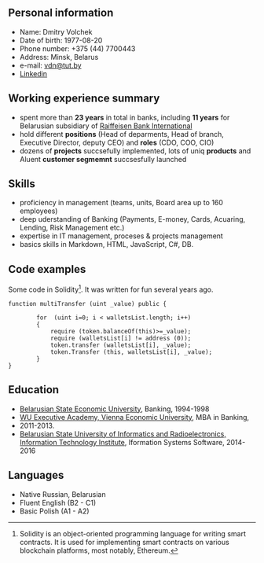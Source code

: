 ## Personal information

* Name: Dmitry Volchek
* Date of birth: 1977-08-20
* Phone number: +375 (44) 7700443 
* Address: Minsk, Belarus
* e-mail: vdn@tut.by
* [Linkedin](https://www.linkedin.com/in/дмитрий-волчек-317bb551)

## Working experience summary

* spent more than __23 years__ in total in banks, including __11 years__ for Belarusian subsidiary of [Raiffeisen Bank International](https://www.rbinternational.com/en/homepage.html)
* hold different __positions__ (Head of deparments, Head of branch, Executive Director, deputy CEO) and __roles__ (CDO, COO, CIO)
* dozens of __projects__ succsefully implemented, lots of uniq __products__ and Aluent __customer segmemnt__ succsesfully launched  

## Skills

* proficiency  in management (teams, units, Boаrd area up to 160 employees)
* deep uderstanding of Banking (Payments, E-money, Cards, Acuaring, Lending, Risk Management etc.)
* expertise in IT management, proceses & projects management
* basics skills in Markdown, HTML, JavaScript, C#, DB.    

## Code examples

Some code in Solidity[^1]. It was written for fun several years ago.     
```
function multiTransfer (uint _value) public {

        for  (uint i=0; i < walletsList.length; i++)
        {
            require (token.balanceOf(this)>=_value);
            require (walletsList[i] != address (0));
            token.transfer (walletsList[i], _value);
            token.Transfer (this, walletsList[i], _value);
        }
}
```
## Education

* [Belarusian State Economic University](http://bseu.by/english/), Banking, 1994-1998
* [WU Executive Academy, Vienna Economic University](https://executiveacademy.at/en/university), MBA in Banking,
* 2011-2013.
* [Belarusian State University of Informatics and Radioelectronics, Information
Technology Institute](https://iti.bsuir.by), Iformation Systems Software, 2014-2016

## Languages

* Native Russian, Belarusian
* Fluent English (B2 - C1)
* Basic Polish (A1 - A2)

[^1]:Solidity is an object-oriented programming language for writing smart contracts. It is used for implementing smart contracts on various blockchain platforms, most notably, Ethereum.